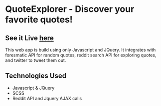 <h1>QuoteExplorer - Discover your favorite quotes!</h1>
<h2> See it <b> Live </b> 
	<a href="bparkerproductions.com/quote-generator"> here </a>
</h2>

<p>
	This web app is build using only Javascript and JQuery. It integrates with
	foresmatic API for random quotes, reddit search API for exploring quotes,
	and twitter to tweet them out.
</p>

<h2> Technologies Used </h2>
<ul>
	<li> Javascript & JQuery </li>
	<li> SCSS </li>
	<li> Reddit API and Jquery AJAX calls </li>
</ul>
